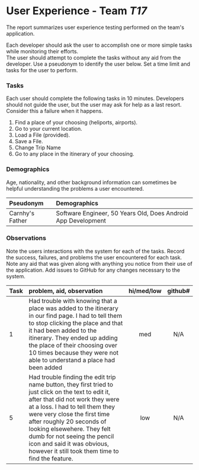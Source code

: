 # User Experience - Team *T17* 

The report summarizes user experience testing performed on the team's application.

Each developer should ask the user to accomplish one or more simple tasks while monitoring their efforts.  
The user should attempt to complete the tasks without any aid from the developer.
Use a pseudonym to identify the user below. 
Set a time limit and tasks for the user to perform.

 
### Tasks

Each user should complete the following tasks in 10 minutes.
Developers should not guide the user, but the user may ask for help as a last resort.  
Consider this a failure when it happens.  

1. Find a place of your choosing (heliports, airports). 
2. Go to your current location.
3. Load a File (provided).
4. Save a File.
5. Change Trip Name
6. Go to any place in the itinerary of your choosing. 

### Demographics

Age, nationality, and other background information can sometimes be helpful understanding the problems a user encountered.

| Pseudonym | Demographics |
| :--- | :--- |
| Carnhy's Father | Software Engineer, 50 Years Old, Does Android App Development |


### Observations

Note the users interactions with the system for each of the tasks.
Record the success, failures, and problems the user encountered for each task.
Note any aid that was given along with anything you notice from their use of the application.
Add issues to GitHub for any changes necessary to the system.

| Task | problem, aid, observation | hi/med/low | github#  |
| :--- | :--- | :---: | :---: | 
| 1 | Had trouble with knowing that a place was added to the itinerary in our find page. I had to tell them to stop clicking the place and that it had been added to the itinerary. They ended up adding the place of their choosing over 10 times because they were not able to understand a place had been added | med | N/A |
| 5 | Had trouble finding the edit trip name button, they first tried to just click on the text to edit it, after that did not work they were at a loss. I had to tell them they were very close the first time after roughly 20 seconds of looking elsewehere. They felt dumb for not seeing the pencil icon and said it was obvious, however it still took them time to find the feature. | low | N/A |
